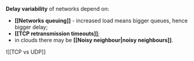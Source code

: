 **Delay variability** of networks depend on:
- **[[Networks queuing]]** - increased load means bigger queues, hence bigger delay;
- **[[TCP retransmission timeouts]]**;
- in clouds there may be **[[Noisy neighbour|noisy neighbours]]**.

![[TCP vs UDP]]